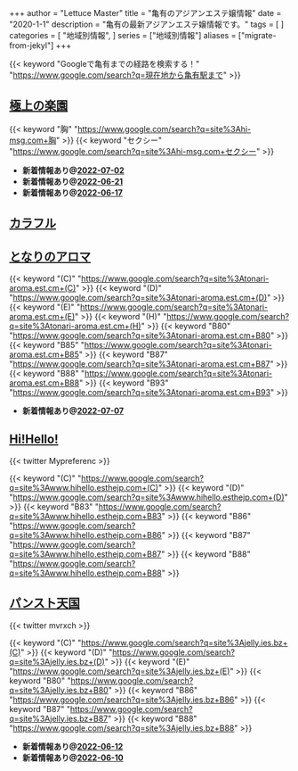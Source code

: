 +++
author = "Lettuce Master"
title = "亀有のアジアンエステ嬢情報"
date = "2020-1-1"
description = "亀有の最新アジアンエステ嬢情報です。"
tags = [
]
categories = [
    "地域別情報",
]
series = ["地域別情報"]
aliases = ["migrate-from-jekyl"]
+++

{{< keyword "Googleで亀有までの経路を検索する！" "https://www.google.com/search?q=現在地から亀有駅まで" >}}

## [極上の楽園](http://hi-msg.com/gokulove/)
{{< keyword "胸" "https://www.google.com/search?q=site%3Ahi-msg.com+胸" >}} {{< keyword "セクシー" "https://www.google.com/search?q=site%3Ahi-msg.com+セクシー" >}} 

- **新着情報あり@[2022-07-02](/post/2022-07-02)**
- **新着情報あり@[2022-06-21](/post/2022-06-21)**
- **新着情報あり@[2022-06-17](/post/2022-06-17)**
## [カラフル](http://romantic-est.xyz/)


## [となりのアロマ](https://tonari-aroma.est.cm/)
{{< keyword "(C)" "https://www.google.com/search?q=site%3Atonari-aroma.est.cm+(C)" >}} {{< keyword "(D)" "https://www.google.com/search?q=site%3Atonari-aroma.est.cm+(D)" >}} {{< keyword "(E)" "https://www.google.com/search?q=site%3Atonari-aroma.est.cm+(E)" >}} {{< keyword "(H)" "https://www.google.com/search?q=site%3Atonari-aroma.est.cm+(H)" >}} {{< keyword "B80" "https://www.google.com/search?q=site%3Atonari-aroma.est.cm+B80" >}} {{< keyword "B85" "https://www.google.com/search?q=site%3Atonari-aroma.est.cm+B85" >}} {{< keyword "B87" "https://www.google.com/search?q=site%3Atonari-aroma.est.cm+B87" >}} {{< keyword "B88" "https://www.google.com/search?q=site%3Atonari-aroma.est.cm+B88" >}} {{< keyword "B93" "https://www.google.com/search?q=site%3Atonari-aroma.est.cm+B93" >}} 

- **新着情報あり@[2022-07-07](/post/2022-07-07)**
## [Hi!Hello!](http://www.hihello.esthejp.com/)


{{< twitter Mypreferenc >}}

{{< keyword "(C)" "https://www.google.com/search?q=site%3Awww.hihello.esthejp.com+(C)" >}} {{< keyword "(D)" "https://www.google.com/search?q=site%3Awww.hihello.esthejp.com+(D)" >}} {{< keyword "B83" "https://www.google.com/search?q=site%3Awww.hihello.esthejp.com+B83" >}} {{< keyword "B86" "https://www.google.com/search?q=site%3Awww.hihello.esthejp.com+B86" >}} {{< keyword "B87" "https://www.google.com/search?q=site%3Awww.hihello.esthejp.com+B87" >}} {{< keyword "B88" "https://www.google.com/search?q=site%3Awww.hihello.esthejp.com+B88" >}} 

## [パンスト天国](https://jelly.ies.bz/)


{{< twitter mvrxch >}}

{{< keyword "(C)" "https://www.google.com/search?q=site%3Ajelly.ies.bz+(C)" >}} {{< keyword "(D)" "https://www.google.com/search?q=site%3Ajelly.ies.bz+(D)" >}} {{< keyword "(E)" "https://www.google.com/search?q=site%3Ajelly.ies.bz+(E)" >}} {{< keyword "B80" "https://www.google.com/search?q=site%3Ajelly.ies.bz+B80" >}} {{< keyword "B86" "https://www.google.com/search?q=site%3Ajelly.ies.bz+B86" >}} {{< keyword "B87" "https://www.google.com/search?q=site%3Ajelly.ies.bz+B87" >}} {{< keyword "B88" "https://www.google.com/search?q=site%3Ajelly.ies.bz+B88" >}} 

- **新着情報あり@[2022-06-12](/post/2022-06-12)**
- **新着情報あり@[2022-06-10](/post/2022-06-10)**
